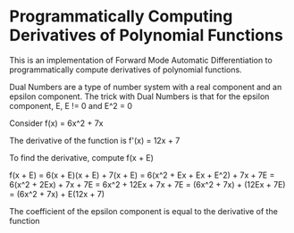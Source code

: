 
# Programmatically Computing Derivatives of Polynomial Functions

This is an implementation of Forward Mode Automatic Differentiation to programmatically compute derivatives of polynomial functions.

Dual Numbers are a type of number system with a real component and an epsilon component. The trick with Dual Numbers is that for the epsilon component, E, E != 0 and E^2 = 0

Consider f(x) = 6x^2 + 7x

The derivative of the function is f'(x) = 12x + 7

To find the derivative, compute f(x + E)

f(x + E) = 6(x + E)(x + E) + 7(x + E)
= 6(x^2 + Ex + Ex + E^2) + 7x + 7E
= 6(x^2 + 2Ex) + 7x + 7E
= 6x^2 + 12Ex + 7x + 7E
= (6x^2 + 7x) + (12Ex + 7E)
= (6x^2 + 7x) + E(12x + 7)

The coefficient of the epsilon component is equal to the derivative of the function
